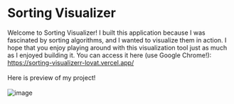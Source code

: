 # Sorting Visualizer
Welcome to Sorting Visualizer! I built this application because I was fascinated by sorting algorithms, and I wanted to visualize them in action. I hope that you enjoy playing around with this visualization tool just as much as I enjoyed building it. You can access it here (use Google Chrome!): https://sorting-visualizerr-lovat.vercel.app/
<br></br>
Here is preview of my project!
<br></br>
![image](https://github.com/Anushkajoshii/sorting-visualizer/assets/89680319/22805c5e-fc5c-4962-aeb8-5bad71ab6252)
